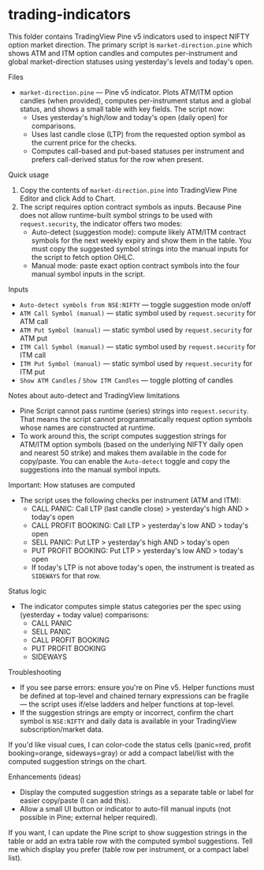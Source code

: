 # trading-indicators

This folder contains TradingView Pine v5 indicators used to inspect NIFTY option market direction. The primary script is `market-direction.pine` which shows ATM and ITM option candles and computes per-instrument and global market-direction statuses using yesterday's levels and today's open.

Files
- `market-direction.pine` — Pine v5 indicator. Plots ATM/ITM option candles (when provided), computes per-instrument status and a global status, and shows a small table with key fields. The script now:
	- Uses yesterday's high/low and today's open (daily open) for comparisons.
	- Uses last candle close (LTP) from the requested option symbol as the current price for the checks.
	- Computes call-based and put-based statuses per instrument and prefers call-derived status for the row when present.

Quick usage
1. Copy the contents of `market-direction.pine` into TradingView Pine Editor and click Add to Chart.
2. The script requires option contract symbols as inputs. Because Pine does not allow runtime-built symbol strings to be used with `request.security`, the indicator offers two modes:
	 - Auto-detect (suggestion mode): compute likely ATM/ITM contract symbols for the next weekly expiry and show them in the table. You must copy the suggested symbol strings into the manual inputs for the script to fetch option OHLC.
	 - Manual mode: paste exact option contract symbols into the four manual symbol inputs in the script.

Inputs
- `Auto-detect symbols from NSE:NIFTY` — toggle suggestion mode on/off
- `ATM Call Symbol (manual)` — static symbol used by `request.security` for ATM call
- `ATM Put Symbol (manual)` — static symbol used by `request.security` for ATM put
- `ITM Call Symbol (manual)` — static symbol used by `request.security` for ITM call
- `ITM Put Symbol (manual)` — static symbol used by `request.security` for ITM put
- `Show ATM Candles` / `Show ITM Candles` — toggle plotting of candles

Notes about auto-detect and TradingView limitations
- Pine Script cannot pass runtime (series) strings into `request.security`. That means the script cannot programmatically request option symbols whose names are constructed at runtime.
- To work around this, the script computes suggestion strings for ATM/ITM option symbols (based on the underlying NIFTY daily open and nearest 50 strike) and makes them available in the code for copy/paste. You can enable the `Auto-detect` toggle and copy the suggestions into the manual symbol inputs.

Important: How statuses are computed
- The script uses the following checks per instrument (ATM and ITM):
	- CALL PANIC: Call LTP (last candle close) > yesterday's high AND > today's open
	- CALL PROFIT BOOKING: Call LTP > yesterday's low AND > today's open
	- SELL PANIC: Put LTP > yesterday's high AND > today's open
	- PUT PROFIT BOOKING: Put LTP > yesterday's low AND > today's open
	- If today's LTP is not above today's open, the instrument is treated as `SIDEWAYS` for that row.

Status logic
- The indicator computes simple status categories per the spec using (yesterday + today value) comparisons:
	- CALL PANIC
	- SELL PANIC
	- CALL PROFIT BOOKING
	- PUT PROFIT BOOKING
	- SIDEWAYS

Troubleshooting
- If you see parse errors: ensure you're on Pine v5. Helper functions must be defined at top-level and chained ternary expressions can be fragile — the script uses if/else ladders and helper functions at top-level.
- If the suggestion strings are empty or incorrect, confirm the chart symbol is `NSE:NIFTY` and daily data is available in your TradingView subscription/market data.

If you'd like visual cues, I can color-code the status cells (panic=red, profit booking=orange, sideways=gray) or add a compact label/list with the computed suggestion strings on the chart.

Enhancements (ideas)
- Display the computed suggestion strings as a separate table or label for easier copy/paste (I can add this).
- Allow a small UI button or indicator to auto-fill manual inputs (not possible in Pine; external helper required).

If you want, I can update the Pine script to show suggestion strings in the table or add an extra table row with the computed symbol suggestions. Tell me which display you prefer (table row per instrument, or a compact label list).

